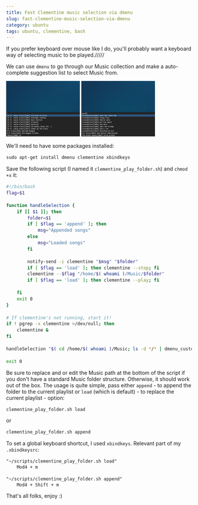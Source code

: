 ```yaml
---
title: Fast Clementine music selection via dmenu
slug: fast-clementine-music-selection-via-dmenu
category: ubuntu
tags: ubuntu, clementine, bash
---
```


If you prefer keyboard over mouse like I do, you'll probably want a keyboard way of selecting music to be played./////

We can use `dmenu` to go through our Music collection and make a auto-complete suggestion list to select Music from.

[![Default selection view.](images/thumbs/2014-01-02-fast-clementine-music-selection-via-dmenu_1.png)](images/2014-01-02-fast-clementine-music-selection-via-dmenu_1.png)
[![Start typing letters to filter the collection.](images/thumbs/2014-01-02-fast-clementine-music-selection-via-dmenu_2.png)](images/2014-01-02-fast-clementine-music-selection-via-dmenu_2.png)

We'll need to have some packages installed:

```perl
sudo apt-get install dmenu clementine xbindkeys
```

Save the following script (I named it `clementine_play_folder.sh`) and `chmod +x` it:

```bash
#!/bin/bash
flag=$1

function handleSelection {
	if [[ $1 ]]; then
		folder=$1
		if [ $flag == 'append' ]; then
			msg="Appended songs"
		else
			msg="Loaded songs"
		fi
		
		notify-send -i clementine "$msg" "$folder"
		if [ $flag == 'load' ]; then clementine --stop; fi
		clementine --$flag "/home/$( whoami )/Music/$folder"
		if [ $flag == 'load' ]; then clementine --play; fi

	fi
	exit 0
}

# If clementine's not running, start it!
if ! pgrep -x clementine >/dev/null; then
	clementine &
fi

handleSelection "$( cd /home/$( whoami )/Music; ls -d */* | dmenu_custom )"

exit 0
```

Be sure to replace and or edit the Music path at the bottom of the script if you  don't have a standard Music folder structure. Otherwise, it should work out of the box. The usage is quite simple, pass either `append` - to append the folder to the current playlist or `load` (which is default) - to replace the current playlist - option:

```perl
clementine_play_folder.sh load
```

or

```perl
clementine_play_folder.sh append
```

To set a global keyboard shortcut, I used `xbindkeys`. Relevant part of my `.xbindkeysrc`:

	"~/scripts/clementine_play_folder.sh load"
		Mod4 + m

	"~/scripts/clementine_play_folder.sh append"
		Mod4 + Shift + m

That's all folks, enjoy :)